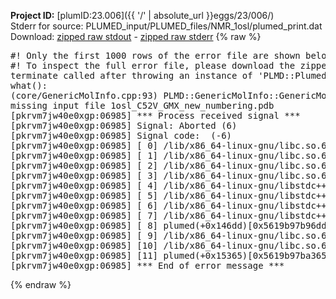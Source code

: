 **Project ID:** [plumID:23.006]({{ '/' | absolute_url }}eggs/23/006/)  
Stderr for source:  PLUMED_input/PLUMED_files/NMR_1osl/plumed_print.dat   
Download: [zipped raw stdout](plumed_print.dat.plumed.stdout.txt.zip) - [zipped raw stderr](plumed_print.dat.plumed.stderr.txt.zip) 
{% raw %}
<pre>
#! Only the first 1000 rows of the error file are shown below
#! To inspect the full error file, please download the zipped raw stderr file above
terminate called after throwing an instance of 'PLMD::Plumed::ExceptionError'
what():
(core/GenericMolInfo.cpp:93) PLMD::GenericMolInfo::GenericMolInfo(const PLMD::ActionOptions&)
missing input file 1osl_C52V_GMX_new_numbering.pdb
[pkrvm7jw40e0xgp:06985] *** Process received signal ***
[pkrvm7jw40e0xgp:06985] Signal: Aborted (6)
[pkrvm7jw40e0xgp:06985] Signal code:  (-6)
[pkrvm7jw40e0xgp:06985] [ 0] /lib/x86_64-linux-gnu/libc.so.6(+0x45330)[0x7f97f9e45330]
[pkrvm7jw40e0xgp:06985] [ 1] /lib/x86_64-linux-gnu/libc.so.6(pthread_kill+0x11c)[0x7f97f9e9eb2c]
[pkrvm7jw40e0xgp:06985] [ 2] /lib/x86_64-linux-gnu/libc.so.6(gsignal+0x1e)[0x7f97f9e4527e]
[pkrvm7jw40e0xgp:06985] [ 3] /lib/x86_64-linux-gnu/libc.so.6(abort+0xdf)[0x7f97f9e288ff]
[pkrvm7jw40e0xgp:06985] [ 4] /lib/x86_64-linux-gnu/libstdc++.so.6(+0xa5ff5)[0x7f97fa2a5ff5]
[pkrvm7jw40e0xgp:06985] [ 5] /lib/x86_64-linux-gnu/libstdc++.so.6(+0xbb0da)[0x7f97fa2bb0da]
[pkrvm7jw40e0xgp:06985] [ 6] /lib/x86_64-linux-gnu/libstdc++.so.6(_ZSt10unexpectedv+0x0)[0x7f97fa2a5a55]
[pkrvm7jw40e0xgp:06985] [ 7] /lib/x86_64-linux-gnu/libstdc++.so.6(+0xa5a6f)[0x7f97fa2a5a6f]
[pkrvm7jw40e0xgp:06985] [ 8] plumed(+0x146dd)[0x5619b97b96dd]
[pkrvm7jw40e0xgp:06985] [ 9] /lib/x86_64-linux-gnu/libc.so.6(+0x2a1ca)[0x7f97f9e2a1ca]
[pkrvm7jw40e0xgp:06985] [10] /lib/x86_64-linux-gnu/libc.so.6(__libc_start_main+0x8b)[0x7f97f9e2a28b]
[pkrvm7jw40e0xgp:06985] [11] plumed(+0x15365)[0x5619b97ba365]
[pkrvm7jw40e0xgp:06985] *** End of error message ***
</pre>
{% endraw %}
